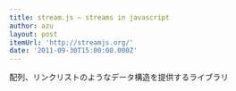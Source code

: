 ```yaml
---
title: stream.js — streams in javascript
author: azu
layout: post
itemUrl: 'http://streamjs.org/'
date: '2011-09-30T15:00:00.000Z'
---
```

配列、リンクリストのようなデータ構造を提供するライブラリ
